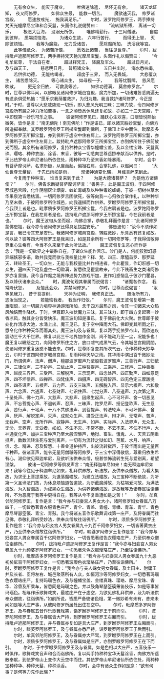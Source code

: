 <!-- { "loadSidebar": true } -->
　　无有余众生，　能灭于魔业，
　　唯佛速除遣，　尽坏无有余。
　　诸天龙证知，　夜叉阿修罗，
　　如佛众生最，　能救一切苦。
　　魔欲速灭我，　修罗诸宫殿，
　　愿速放戒光，　施我满足乐。”
　　尔时，波罗陀阿修罗王，两手捧持梵天光幢摩尼宝珠和合天鬘，头面作礼说偈赞曰：
　　“流转狱所缚，　离诸一切乐，
　　极恶大巨海，　没溺无所依。
　　唯佛精勤行，　于三阿僧祇，
　　自度到彼岸，　悉竭烦恼海。
　　为诸众生故，　六年行苦行，
　　而得无上智，　灭除彼烦恼。
　　我等为魔娆，　无力受诸苦，
　　愿除魔所加，　洗浴我等宫。
　　此等僧祇众，　为诸苦所恼，
　　愿救此诸苦，　当往见世尊。”
　　尔时，跋持毗卢遮那阿修罗王，两手捧持梵天艳光摩尼宝鬘，头面作礼以偈赞曰：
　　“今礼牟尼尊，　于法自在者，
　　超过释梵王，　降魔及军众。
　　超过日月光，　及与四天王，
　　慈悲明日月，　普照诸众生。
　　五日并出时，　海水悉枯竭，
　　若供佛功德，　无能枯竭者。
　　超度于三界，　而入无畏城，
　　大悲覆众生，　诸苦悉除灭。
　　等心诸众生，　如母视一子，
　　我等忧翳障，　慈风愿吹散。
　　更无余归依，　可救我等苦，
　　如佛功德满，　莫舍修罗宫。”
　　尔时，世尊以佛耳闻，以佛眼见诸阿修罗城邑宫殿，魔力所加，一切诸难皆悉周遍无有遗余俱受热恼：“愿乐求我荫覆救护，为归为趣，我当救护诸阿修罗，今正是时。”于时，世尊以大悲威势现一切乐，即入悲风光明三昧；三昧力故，令四阿修罗宫殿所有魔之神力所加苦事，一念之顷皆悉休息还复如故，亦如三十三天宫殿，于中即现第一妙乐可乐之事。
　　彼诸阿修罗见已，踊跃心生欢喜，口眼皆悦熙怡微笑，皆作是言：“南无佛陀！南无佛陀！”作是语已，即以诸天胜妙宝鬘，向佛方所遥掷奉献。其罗睺罗阿修罗王所掷宝鬘即到佛所，于佛顶上空中而住。毗摩质多罗阿修罗王所掷宝鬘，亦到佛所于虚空中住右肩上。波罗陀阿修罗王所掷宝鬘，亦到佛所于虚空中住左肩上。跋持毗卢遮那阿修罗王所掷宝宝，亦到佛所住于佛前放光而照。其余所有诸阿修罗，复持种种众宝香华幢幡宝盖，及以金缕宝珠、天鬘真珠、璎珞、种种衣服、涂香、末香，彼等一切悉向世尊遥掷奉献而以供养。是时，于此佉罗帝山牟尼诸仙所依住处，雨种种华乃至末香如降暴雨。
　　尔时，会中有菩萨摩诃萨，名求断疑，从座而起，偏袒右肩，合掌礼佛，以偈问曰：
　　“大仙世尊无量智，　于先已雨如是雨，
　　现诸神通变化瑞，　月藏菩萨来到此。
　　今复雨于种种宝，　谁当复来到于此？
　　为是大德诸菩萨？　为是他方诸佛使？”
　　尔时，佛告求断疑菩萨摩诃萨言：“善男子，此是魔王波旬，于四阿修罗城邑宫殿，化作阴闇灰尘烟雾、蚊虻毒蝇及以种种毒蛇蜂蝎，于彼一切树林草木华果泉池皆悉枯涸。一切阿修罗苦困欲死，彼等向我一心归依合掌作礼，以种种华乃至末香，于彼阿修罗所住城邑，向我遥掷而作供养。罗睺罗阿修罗王所掷宝鬘，今我顶上者是也。毗摩质多罗阿修罗王所掷宝鬘，今我右肩者是也。波罗陀阿修罗王所掷宝鬘，在我左肩者是也。跋持毗卢遮那阿修罗王所掷宝鬘，今在我前者是也。”
　　尔时，魔王波旬从坐而起，向佛合掌，恭敬礼拜而作是言：“此诸阿修罗蒙佛恩福，我今亦令诸阿修罗还得具足饶益安乐。”
　　佛告波旬：“汝今不须作如是言，我已令其充足安乐。我诸阿修罗城邑宫殿，转胜微妙，乐具悉有还复如故。何以故？彼等四大阿修罗王是我亲旧，如是其余所有一切阿修罗等，于我得信敬仰尊重心生希有，今当不久来至于此为听法故。”
　　魔王波旬复生恶心而作是念：“我是一切欲界之中最胜自在，于诸众生能作苦乐。沙门是人，何能狡猾幻惑异端妖邪多语，敢共我竞而欲与我校量比并？释、梵、四王、摩醯首罗、那罗延天、转轮圣王，一切众生，无能与我校量比并作相违者。今此瞿昙，作幻诳惑一切众生，遍四天下地及虚空一切盈满，皆悉欲见瞿昙故来，今此下贱畜生之类诸阿修罗亦复蒙摄。我今当作魔之境界神通势力游戏所加，更作幻惑恼乱于彼沙门瞿昙，及以降伏诸来会众。”
　　时，魔波旬观其眷属而说偈言：
　　“诸魔各作念，　我常降伏怨，
　　及恼此会众，　并禁阿修罗。”
　　尔时，世尊而说偈言：
　　“汝等见我力，　昔于菩提树，
　　天神为证明，　我修真正法。
　　随汝所有力，　恣汝当现之，
　　若能恼我者，　我当作归依。”
　　尔时，魔王波旬复增第一极重瞋恨，以一切魔力境界神通游戏所加，念于四方最热之风，令其一切诸来大众热风触恼而作降伏。于时，世尊即入摧伏魔力三昧，其三昧力，即于四方复起第一妙香凉风，触其身分皆受快乐。魔王波旬知是事已，复于佛前化大火聚。世尊即于彼处化作清凉大池，水涌上出。魔王见已，复于空中降雨大石。佛即变其所雨之石，悉令化作种种天华而雨其处。魔王波旬及与眷属，复以两手捉佉罗帝山，而欲速疾震动三千大千世界。佛复以此三千地界加作金刚，尚不能动乃至一尘，况能多也！魔王复以瞋怒之力，向阿修罗所住之方，放口嘘气成黑气云，令其城邑宫殿阴闇，使诸阿修罗重复迷惑不能去来。尔时，世尊即复变其所吹气云，令作种种天妙华云，尔时于彼四阿修罗城邑宫殿，复雨种种天华之雨。其华雨中演出百千微妙法门，所谓佛声、法声、僧声，檀那波罗蜜声乃至般若波罗蜜声，三善行声、三归依声、三律仪声、三不护声、三依止声、三种菩提声、三乘声、三修声、三种善根声、越度三界声、三受声、三解脱声、三示现声、四念处声、四正勤声、四如意足声、四不坏信声、四禅声、四梵住声、四摄声、四无碍智声、四无色定三摩跋提声、四圣谛声、五根声、五力声、五支三昧声、五解脱入声、显示六根声、六和敬声、六念声、六通声、七圣财声、七识住声、七觉分声、八圣道声、九次第定声、十圣处声、佛十力声、大慈声、大悲声、因缘生起声、心不可坏声、舍一切恶见声、不忘菩提心声、不退转声、忍声、三昧声、陀罗尼声、授记登祚声、无生忍声、苦行声、十地声、十八不共佛法声、到菩提声、转法轮声、不可坏佛声、舍声、厌声、解脱定声、灭声、成就众生声、摄受正法声、辩才声、无常声、苦声、无我声、空声、无所作声、寂静声、无生声、如声、实际声、入法界声，无众生、无命、无养育、无受者、如如、不生不灭、不常不断、不去不来、不住不行声，大神通变化声、加护三宝种声乃至大般涅槃声，地狱、畜生、饿鬼、人、天苦五阴重担声，数数流转生死与爱别离声，一切有为流转之狱如幻、芭蕉、水月、响声，信、念、精进、忍及智慧、十善业道护持声，出彼流转狱声，于彼华雨出是无量百千种声。彼诸音声，能令无量阿僧祇等阿修罗，于三宝中深得敬信，尊重归依生希有心，渴仰欲见释迦牟尼，及欲听法供奉众僧，极甚惊怖流转生死与爱别离，希望涅槃。
　　彼诸一切阿修罗等俱发声言：“南无释迦牟尼如来！南无释迦牟尼如来！我等今往见于释迦牟尼如来，礼拜供养故，听法故，及供奉众僧故，为看大集故，为求无上菩提乘故，为退落魔幢故，为建立法幢故，为三宝种不断绝故，为听第一义圣谛法门故，为休息烦恼道苦道故，为断截魔缚故，为枯竭爱河故，为满法海故，为入智海故，为成熟众生海故，为供养诸佛海故，是故我等及诸眷属往诣佛所，不为恶魔于我等中更得自在，我等从今不复重遭如是之苦！”
　　尔时，牟真邻陀阿修罗王，复作是言：“我今亦与妇妾宫人男女大小，诸阿修罗妇女眷属八万四千，一切皆悉著青衣服青色庄严，青伞、青盖、青幢、青幡、青车、青华、青色摩尼琴瑟箜篌、青宝、青鼓。我今将诸五音作乐歌舞调戏第一庄严，及将眷属而往见佛，恭敬礼拜听受妙法，供奉众僧故往诣佛所。”
　　尔时，须质多罗阿修罗王复作是言：“我今亦与妇妾宫人男女眷属九十九百千阿修罗妇女，一切皆著黄衣庄严，乃至供奉众僧故往诣佛所。”
　　尔时，睒婆罗阿修罗王复作是言：“我今亦与妇妾宫人男女眷属百千亿阿修罗妇女，一切皆悉著绀色衣璎珞庄严，乃至供奉众僧往诣佛所。”
　　尔时，跋持毗卢遮那阿修罗王复作是言：“我今亦与妇妾宫人男女眷属九十九频婆罗阿修罗妇女，一切悉著朱色衣服璎珞庄严，乃至往诣佛所。”
　　尔时，毗摩质多罗阿修罗王复作是言：“我今亦与妇妾宫人男女眷属九十九恶初矣尼百千阿修罗妇女，一切悉著玻瓈色衣璎珞庄严，乃至往诣佛所。”
　　尔时，罗睺罗阿修罗王复作是言：“我今亦与夫人婇女男女眷属，及土田主、附庸王并及长者、臣将左右、城邑聚落所有人众，如恒河沙等阿修罗妇女，一切悉著玛瑙色衣璎珞庄严。复持玛瑙色衣，及与幢幡宝盖、金缕真珠、璎珞、摩尼宝珠、香华、涂香及所乘车，皆悉同是玛瑙之色。并以鼓角琴瑟箜篌箫笛伎乐，如是等事皆玛瑙色。相与作乐歌舞戏笑，最胜庄严在于虚空，为欲见佛礼拜供养，及为听法供奉众僧故，往诣佛所。”如前所说，皆悉严备彼诸色相，第一微妙希有未有，昔来未闻如是等大庄严事，从彼阿修罗所居处出住在空中。
　　尔时，毗摩质多罗阿修罗王，及与眷属五音作乐歌舞戏笑，诣罗睺罗阿修罗王于前而引。
　　尔时，波罗陀阿修罗王，及与眷属皆大严持，到罗睺罗阿修罗王右厢而引。
　　尔时，跋持毗卢遮那阿修罗王，并与眷属亦复如是具大庄严，到罗睺罗阿修罗王左厢而引。
　　尔时，睒婆罗阿修罗王，及与眷属亦悉严持，诣罗睺罗阿修罗王于后而引。
　　尔时，牟真邻陀阿修罗王，及与眷属亦大严驾，到罗睺罗阿修罗王在上而引。
　　尔时，须质多罗阿修罗王，及与眷属如是庄严，亦到罗睺罗阿修罗王在下而引。
　　尔时，于中罗睺罗阿修罗王及与眷属，如是色相以大庄严，五音伎乐一时俱作，歌舞戏笑音声和合而诣佛所。复以两手持种种宝华天鬘涂香，向佛方所遥散奉献，到佉罗帝山上变作大云空中而住。其佉罗帝山牟尼诸仙所依住处，雨种种宝种种华、种种天鬘、种种涂香。
　　尔时，会中有诸众生作如是念：“欲有何事？是何等力先作此瑞？”

